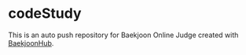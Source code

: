 # codeStudy
This is an auto push repository for Baekjoon Online Judge created with [BaekjoonHub](https://github.com/BaekjoonHub/BaekjoonHub).
